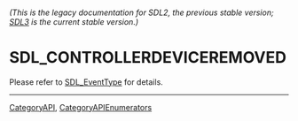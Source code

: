 ###### (This is the legacy documentation for SDL2, the previous stable version; [SDL3](https://wiki.libsdl.org/SDL3/) is the current stable version.)
# SDL_CONTROLLERDEVICEREMOVED

Please refer to [SDL_EventType](SDL_EventType) for details.

----
[CategoryAPI](CategoryAPI), [CategoryAPIEnumerators](CategoryAPIEnumerators)

